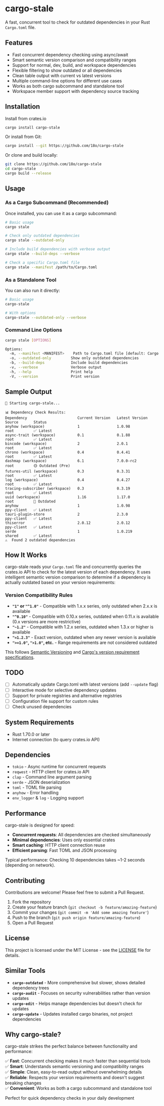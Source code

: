 # cargo-stale

A fast, concurrent tool to check for outdated dependencies in your Rust `Cargo.toml` file.

## Features

- Fast concurrent dependency checking using async/await
- Smart semantic version comparison and compatibility ranges
- Support for normal, dev, build, and workspace dependencies
- Flexible filtering to show outdated or all dependencies
- Clean table output with current vs latest versions
- Multiple command-line options for different use cases
- Works as both cargo subcommand and standalone tool
- Workspace member support with dependency source tracking

## Installation

Install from crates.io

```bash
cargo install cargo-stale
```

Or install from Git:

```bash
cargo install --git https://github.com/18o/cargo-stale
```

Or clone and build locally:

```bash
git clone https://github.com/18o/cargo-stale
cd cargo-stale
cargo build --release
```

## Usage

### As a Cargo Subcommand (Recommended)

Once installed, you can use it as a cargo subcommand:

```bash
# Basic usage
cargo stale

# Check only outdated dependencies
cargo stale --outdated-only

# Include build dependencies with verbose output
cargo stale --build-deps --verbose

# Check a specific Cargo.toml file
cargo stale --manifest /path/to/Cargo.toml
```

### As a Standalone Tool

You can also run it directly:

```bash
# Basic usage
cargo-stale

# With options
cargo-stale --outdated-only --verbose
```

### Command Line Options

```bash
cargo stale [OPTIONS]

Options:
  -m, --manifest <MANIFEST>    Path to Cargo.toml file [default: Cargo.toml]
  -o, --outdated-only         Show only outdated dependencies
  -b, --build-deps            Include build dependencies
  -v, --verbose               Verbose output
  -h, --help                  Print help
  -V, --version               Print version
```

## Sample Output

```
🚀 Starting cargo-stale...

📊 Dependency Check Results:
Dependency                       Current Version   Latest Version   Source       Status
anyhow (workspace)               1                 1.0.98           root         ✅ Latest
async-trait (workspace)          0.1               0.1.88           root         ✅ Latest
bincode (workspace)              2                 2.0.1            root         ✅ Latest
chrono (workspace)               0.4               0.4.41           root         ✅ Latest
dashmap (workspace)              6.1               7.0.0-rc2        root         🟡 Outdated (Pre)
futures-util (workspace)         0.3               0.3.31           root         ✅ Latest
log (workspace)                  0.4               0.4.27           root         ✅ Latest
tracing-subscriber (workspace)   0.3               0.3.19           root         ✅ Latest
uuid (workspace)                 1.16              1.17.0           root         🔴 Outdated
anyhow                           1                 1.0.98           ppy-client   ✅ Latest
tauri-plugin-store               2                 2.3.0            ppy-client   ✅ Latest
thiserror                        2.0.12            2.0.12           ppy-client   ✅ Latest
serde                            1                 1.0.219          shared       ✅ Latest
⚠️  Found 2 outdated dependencies
```

## How It Works

cargo-stale reads your `Cargo.toml` file and concurrently queries the crates.io API to check for the latest version of each dependency. It uses intelligent semantic version comparison to determine if a dependency is actually outdated based on your version requirements:

### Version Compatibility Rules

- **`"1"` or `"^1.0"`** - Compatible with 1.x.x series, only outdated when 2.x.x is available
- **`"^0.10"`** - Compatible with 0.10.x series, outdated when 0.11.x is available (0.x versions are more restrictive)
- **`"~1.2"`** - Compatible with 1.2.x series, outdated when 1.3.x or higher is available
- **`"=1.2.3"`** - Exact version, outdated when any newer version is available
- **`">=1.0"`, `">1.0"`, etc.** - Range requirements are not considered outdated

This follows [Semantic Versioning](https://semver.org/) and [Cargo's version requirement specifications](https://doc.rust-lang.org/cargo/reference/specifying-dependencies.html).

## TODO

- [ ] Automatically update Cargo.toml with latest versions (add `--update` flag)
- [ ] Interactive mode for selective dependency updates
- [ ] Support for private registries and alternative registries
- [ ] Configuration file support for custom rules
- [ ] Check unused dependencies

## System Requirements

- Rust 1.70.0 or later
- Internet connection (to query crates.io API)

## Dependencies

- `tokio` - Async runtime for concurrent requests
- `reqwest` - HTTP client for crates.io API
- `clap` - Command line argument parsing
- `serde` - JSON deserialization
- `toml` - TOML file parsing
- `anyhow` - Error handling
- `env_logger` & `log` - Logging support

## Performance

cargo-stale is designed for speed:

- **Concurrent requests**: All dependencies are checked simultaneously
- **Minimal dependencies**: Uses only essential crates
- **Smart caching**: HTTP client connection reuse
- **Efficient parsing**: Fast TOML and JSON processing

Typical performance: Checking 10 dependencies takes ~1-2 seconds (depending on network).

## Contributing

Contributions are welcome! Please feel free to submit a Pull Request.

1. Fork the repository
2. Create your feature branch (`git checkout -b feature/amazing-feature`)
3. Commit your changes (`git commit -m 'Add some amazing feature'`)
4. Push to the branch (`git push origin feature/amazing-feature`)
5. Open a Pull Request

## License

This project is licensed under the MIT License - see the [LICENSE](LICENSE) file for details.

## Similar Tools

- **`cargo-outdated`** - More comprehensive but slower, shows detailed dependency trees
- **`cargo-audit`** - Focuses on security vulnerabilities rather than version updates
- **`cargo-edit`** - Helps manage dependencies but doesn't check for updates
- **`cargo-update`** - Updates installed cargo binaries, not project dependencies

## Why cargo-stale?

cargo-stale strikes the perfect balance between functionality and performance:

✅ **Fast**: Concurrent checking makes it much faster than sequential tools  
✅ **Smart**: Understands semantic versioning and compatibility ranges  
✅ **Simple**: Clean, easy-to-read output without overwhelming details  
✅ **Reliable**: Respects your version requirements and doesn't suggest breaking changes  
✅ **Convenient**: Works as both a cargo subcommand and standalone tool

Perfect for quick dependency checks in your daily development
